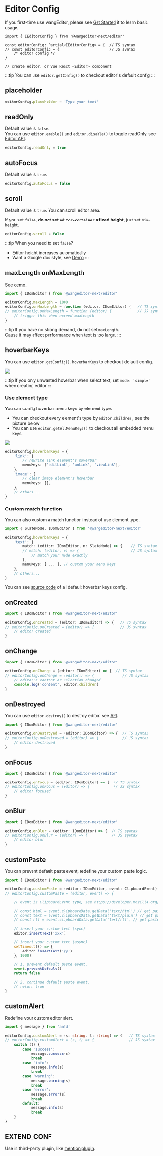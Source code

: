 # Editor Config

If you first-time use wangEditor, please see [Get Started](./getting-started.md) it to learn basic usage.


```ts{5}
import { IEditorConfig } from '@wangeditor-next/editor'

const editorConfig: Partial<IEditorConfig> = {  // TS syntax
// const editorConfig = {                       // JS syntax
    /* editor config */
}

// create editor, or Vue React <Editor> component
```

:::tip
You can use `editor.getConfig()` to checkout editor's default config
:::

## placeholder

```ts
editorConfig.placeholder = 'Type your text'
```

## readOnly

Default value is `false`. <br>
You can use `editor.enable()` and `editor.disable()` to toggle readOnly. see [Editor API](./API.md).

```ts
editorConfig.readOnly = true
```

## autoFocus

Default value is `true`.

```ts
editorConfig.autoFocus = false
```

## scroll

Default value is `true`. You can scroll editor area.

If you set `false`, **do not set `editor-container` a fixed height**, just set `min-height`.

```ts
editorConfig.scroll = false
```

:::tip
When you need to set `false`?
- Editor height increases automatically
- Want a Google doc style, see [Demo](https://cycleccc.github.io/demo/like-qq-doc.html?lang=en)
:::

## maxLength onMaxLength

See [demo](https://cycleccc.github.io/demo/max-length.html?lang=en).

```ts
import { IDomEditor } from '@wangeditor-next/editor'

editorConfig.maxLength = 1000
editorConfig.onMaxLength = function (editor: IDomEditor) {   // TS syntax
// editorConfig.onMaxLength = function (editor) {            // JS syntax
    // trigger this when exceed maxlength
}
```

:::tip
If you have no strong demand, do not set `maxLength`.<br>
Cause it may affect performance when text is too large.
:::

## hoverbarKeys

You can use `editor.getConfig().hoverbarKeys` to checkout default config.

![](/image/hoverbar-en.png)

:::tip
If you only unwanted hoverbar when select text, set `mode: 'simple'` when creating editor
:::

### Use element type

You can config hoverbar menu keys by element type.<br>

- You can checkout every element's type by `editor.children` , see the picture below
- You can use `editor.getAllMenuKeys()` to checkout all embedded menu keys

![](/image/elem-type-en.png)

```ts
editorConfig.hoverbarKeys = {
    'link': {
        // rewrite link element's hoverbar
        menuKeys: ['editLink', 'unLink', 'viewLink'],
    },
    'image': {
        // clear image element's hoverbar
        menuKeys: [],
    },
    // others...
}
```

### Custom match function

You can also custom a match function instead of use element type.

```ts
import { SlateNode, IDomEditor } from '@wangeditor-next/editor'

editorConfig.hoverbarKeys = {
    'text': {
        match: (editor: IDomEditor, n: SlateNode) => {    // TS syntax
        // match: (editor, n) => {                        // JS syntax
            // match your node exactly
        },
        menuKeys: [ ... ], // custom your menu keys
    },
    // others...
}
```

You can see [source code](https://github.com/cycleccc/wangEditor/blob/master/packages/editor/src/init-default-config/config/hoverbar.ts) of all default hoverbar keys config.

## onCreated

```ts
import { IDomEditor } from '@wangeditor-next/editor'

editorConfig.onCreated = (editor: IDomEditor) => {   // TS syntax
// editorConfig.onCreated = (editor) => {            // JS syntax
    // editor created
}
```

## onChange

```ts
import { IDomEditor } from '@wangeditor-next/editor'

editorConfig.onChange = (editor: IDomEditor) => {  // TS syntax
// editorConfig.onChange = (editor:) => {             // JS syntax
    // editor's content or selection changed
    console.log('content', editor.children)
}
```

## onDestroyed

You can use `editor.destroy()` to destroy editor. see [API](./API.md).

```ts
import { IDomEditor } from '@wangeditor-next/editor'

editorConfig.onDestroyed = (editor: IDomEditor) => {  // TS syntax
// editorConfig.onDestroyed = (editor) => {           // JS syntax
    // editor destroyed
}
```

## onFocus

```ts
import { IDomEditor } from '@wangeditor-next/editor'

editorConfig.onFocus = (editor: IDomEditor) => {  // TS syntax
// editorConfig.onFocus = (editor) => {           // JS syntax
    // editor focused
}
```

## onBlur

```ts
import { IDomEditor } from '@wangeditor-next/editor'

editorConfig.onBlur = (editor: IDomEditor) => {  // TS syntax
// editorConfig.onBlur = (editor) => {           // JS syntax
    // editor blur
}
```

## customPaste

You can prevent default paste event, redefine your custom paste logic.

```ts
import { IDomEditor } from '@wangeditor-next/editor'

editorConfig.customPaste = (editor: IDomEditor, event: ClipboardEvent): boolean => {  // TS syntax
// editorConfig.customPaste = (editor, event) => {                                    // JS syntax

    // event is ClipboardEvent type, see https://developer.mozilla.org/zh-CN/docs/Web/API/ClipboardEvent

    // const html = event.clipboardData.getData('text/html') // get paste html
    // const text = event.clipboardData.getData('text/plain') // get paste text
    // const rtf = event.clipboardData.getData('text/rtf') // get paste rtf data (word, wsp...)

    // insert your custom text (sync)
    editor.insertText('xxx')

    // insert your custom text (async)
    setTimeout(() => {
        editor.insertText('yy')
    }, 1000)

    // 1. prevent default paste event.
    event.preventDefault()
    return false

    // 2. continue default paste event.
    // return true
}
```

## customAlert

Redefine your custom editor alert.

```ts
import { message } from 'antd'

editorConfig.customAlert = (s: string, t: string) => {   // TS syntax
// editorConfig.customAlert = (s, t) => {                // JS syntax
    switch (t) {
        case 'success':
            message.success(s)
            break
        case 'info':
            message.info(s)
            break
        case 'warning':
            message.warning(s)
            break
        case 'error':
            message.error(s)
            break
        default:
            message.info(s)
            break
    }
}
```

## EXTEND_CONF

Use in third-party plugin, like [mention plugin](https://github.com/cycleccc/wangEditor-plugin-mention/blob/main/README-en.md).
